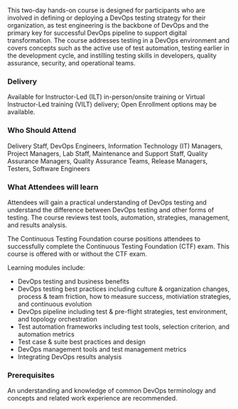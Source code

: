 <!-- Continuous Testing Foundation (DevOps Institute) -->

This two-day hands-on course is designed for participants who are involved in defining or deploying a DevOps testing strategy for their organization, as test engineering is the backbone of DevOps and the primary key for successful DevOps pipeline to support digital transformation. The course addresses testing in a DevOps environment and covers concepts such as the active use of test automation, testing earlier in the development cycle, and instilling testing skills in developers, quality assurance, security, and operational teams.


### Delivery

Available for Instructor-Led (ILT) in-person/onsite training or Virtual Instructor-Led training (VILT) delivery; Open Enrollment options may be available.


### Who Should Attend

Delivery Staff, DevOps Engineers, Information Technology (IT) Managers, Project Managers, Lab Staff, Maintenance and Support Staff, Quality Assurance Managers, Quality Assurance Teams, Release Managers, Testers, Software Engineers


### What Attendees will learn

Attendees will gain a practical understanding of DevOps testing and understand the difference between DevOps testing and other forms of testing. The course reviews test tools, automation, strategies, management, and results analysis.

The Continuous Testing Foundation course positions attendees to successfully complete the Continuous Testing Foundation (CTF) exam.
This course is offered with or without the CTF exam.

Learning modules include:

-	DevOps testing and business benefits
- DevOps testing best practices including culture & organization changes, process & team friction, how to measure success, motiviation strategies, and continuous evolution
- DevOps pipeline including test & pre-flight strategies, test environment, and topology orchestration
- Test automation frameworks including test tools, selection criterion, and automation metrics
- Test case & suite best practices and design
- DevOps management tools and test management metrics
- Integrating DevOps results analysis


### Prerequisites

An understanding and knowledge of common DevOps terminology and concepts and related work experience are recommended.
